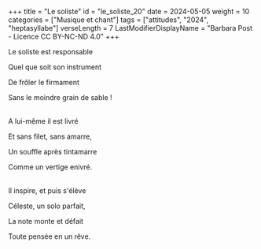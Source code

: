 +++
title = "Le soliste"
id = "le_soliste_20"
date = 2024-05-05
weight = 10
categories = ["Musique et chant"]
tags = ["attitudes", "2024", "heptasyllabe"]
verseLength = 7
LastModifierDisplayName = "Barbara Post - Licence CC BY-NC-ND 4.0"
+++

Le soliste est responsable

Quel que soit son instrument

De frôler le firmament

Sans le moindre grain de sable !

 \
A lui-même il est livré

Et sans filet, sans amarre,

Un souffle après tintamarre

Comme un vertige enivré.

 \
Il inspire, et puis s'élève

Céleste, un solo parfait,

La note monte et défait

Toute pensée en un rêve.
